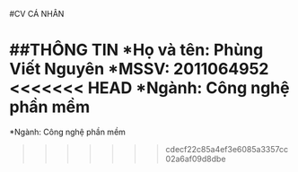 #CV CÁ NHÂN

##THÔNG TIN
*Họ và tên: Phùng Viết Nguyên 
*MSSV: 2011064952
<<<<<<< HEAD
*Ngành: Công nghệ phần mềm
=======
*Ngành: Công nghệ phần mềm
>>>>>>> cdecf22c85a4ef3e6085a3357cc02a6af09d8dbe
